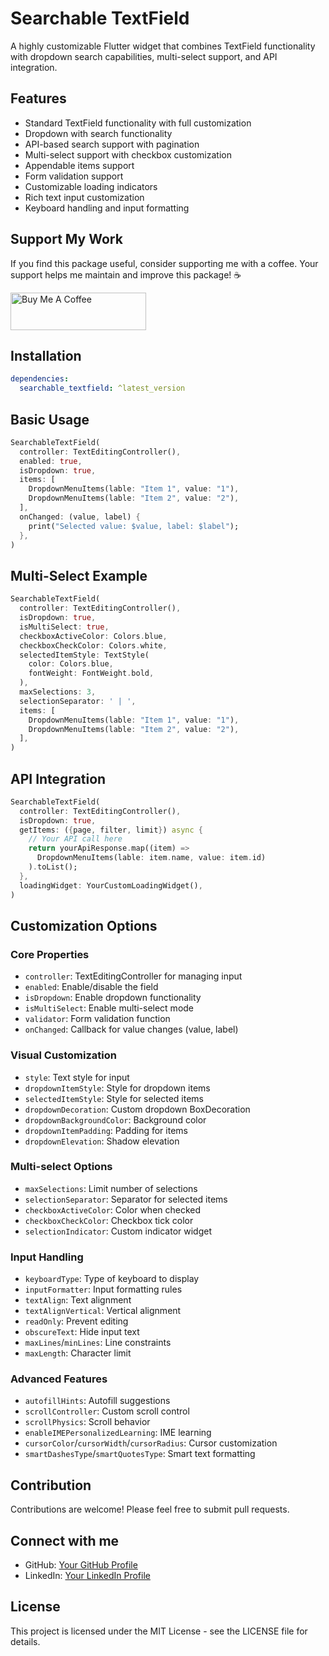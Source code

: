 <!--
This README describes the package. If you publish this package to pub.dev,
this README's contents appear on the landing page for your package.

For information about how to write a good package README, see the guide for
[writing package pages](https://dart.dev/tools/pub/writing-package-pages).

For general information about developing packages, see the Dart guide for
[creating packages](https://dart.dev/guides/libraries/create-packages)
and the Flutter guide for
[developing packages and plugins](https://flutter.dev/to/develop-packages).
-->

# Searchable TextField

A highly customizable Flutter widget that combines TextField functionality with dropdown search capabilities, multi-select support, and API integration.

## Features

- Standard TextField functionality with full customization
- Dropdown with search functionality
- API-based search support with pagination
- Multi-select support with checkbox customization
- Appendable items support
- Form validation support
- Customizable loading indicators
- Rich text input customization
- Keyboard handling and input formatting

## Support My Work

If you find this package useful, consider supporting me with a coffee. Your support helps me maintain and improve this package! ☕️

<div style="align:center">
  <a href="https://buymeacoffee.com/harsh001" target="_blank">
    <img src="https://cdn.buymeacoffee.com/buttons/v2/default-yellow.png" alt="Buy Me A Coffee" style="height: 60px !important;width: 217px !important;">
  </a>
</div>

## Installation

```yaml
dependencies:
  searchable_textfield: ^latest_version
```

## Basic Usage

```dart
SearchableTextField(
  controller: TextEditingController(),
  enabled: true,
  isDropdown: true,
  items: [
    DropdownMenuItems(lable: "Item 1", value: "1"),
    DropdownMenuItems(lable: "Item 2", value: "2"),
  ],
  onChanged: (value, label) {
    print("Selected value: $value, label: $label");
  },
)
```

## Multi-Select Example

```dart
SearchableTextField(
  controller: TextEditingController(),
  isDropdown: true,
  isMultiSelect: true,
  checkboxActiveColor: Colors.blue,
  checkboxCheckColor: Colors.white,
  selectedItemStyle: TextStyle(
    color: Colors.blue,
    fontWeight: FontWeight.bold,
  ),
  maxSelections: 3,
  selectionSeparator: ' | ',
  items: [
    DropdownMenuItems(lable: "Item 1", value: "1"),
    DropdownMenuItems(lable: "Item 2", value: "2"),
  ],
)
```

## API Integration

```dart
SearchableTextField(
  controller: TextEditingController(),
  isDropdown: true,
  getItems: ({page, filter, limit}) async {
    // Your API call here
    return yourApiResponse.map((item) => 
      DropdownMenuItems(lable: item.name, value: item.id)
    ).toList();
  },
  loadingWidget: YourCustomLoadingWidget(),
)
```

## Customization Options

### Core Properties
- `controller`: TextEditingController for managing input
- `enabled`: Enable/disable the field
- `isDropdown`: Enable dropdown functionality
- `isMultiSelect`: Enable multi-select mode
- `validator`: Form validation function
- `onChanged`: Callback for value changes (value, label)

### Visual Customization
- `style`: Text style for input
- `dropdownItemStyle`: Style for dropdown items
- `selectedItemStyle`: Style for selected items
- `dropdownDecoration`: Custom dropdown BoxDecoration
- `dropdownBackgroundColor`: Background color
- `dropdownItemPadding`: Padding for items
- `dropdownElevation`: Shadow elevation

### Multi-select Options
- `maxSelections`: Limit number of selections
- `selectionSeparator`: Separator for selected items
- `checkboxActiveColor`: Color when checked
- `checkboxCheckColor`: Checkbox tick color
- `selectionIndicator`: Custom indicator widget

### Input Handling
- `keyboardType`: Type of keyboard to display
- `inputFormatter`: Input formatting rules
- `textAlign`: Text alignment
- `textAlignVertical`: Vertical alignment
- `readOnly`: Prevent editing
- `obscureText`: Hide input text
- `maxLines`/`minLines`: Line constraints
- `maxLength`: Character limit

### Advanced Features
- `autofillHints`: Autofill suggestions
- `scrollController`: Custom scroll control
- `scrollPhysics`: Scroll behavior
- `enableIMEPersonalizedLearning`: IME learning
- `cursorColor`/`cursorWidth`/`cursorRadius`: Cursor customization
- `smartDashesType`/`smartQuotesType`: Smart text formatting

## Contribution

Contributions are welcome! Please feel free to submit pull requests.

## Connect with me

- GitHub: [Your GitHub Profile](https://github.com/HKAY1)
- LinkedIn: [Your LinkedIn Profile](https://www.linkedin.com/in/harsh-kumar-b8034020a?utm_source=share&utm_campaign=share_via&utm_content=profile&utm_medium=android_app)

## License

This project is licensed under the MIT License - see the LICENSE file for details.
